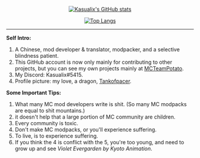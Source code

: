 <p align="center">
  <a href="https://github.com/anuraghazra/github-readme-stats">
    <img src="https://github-readme-stats.vercel.app/api?username=Kasualix&theme=radical" alt="Kasualix's GitHub stats">
  </a>
</p>

<p align="center">
  <a href="https://github.com/anuraghazra/github-readme-stats">
    <img src="https://github-readme-stats.vercel.app/api/top-langs/?username=Kasualix" alt="Top Langs">
  </a>
</p>

____
**Self Intro:**
1. A Chinese, mod developer & translator, modpacker, and a selective blindness patient.
2. This GitHub account is now only mainly for contributing to other projects, but you can see my own projects mainly at [MCTeamPotato](https://github.com/MCTeamPotato).
3. My Discord: Kasualix#5415.
4. Profile picture: my love, a dragon, [Tankofpacer](https://b23.tv/260c025).

**Some Important Tips:**

1. What many MC mod developers write is shit. (So many MC modpacks are equal to shit mountains.)
2. it doesn't help that a large portion of MC community are children.
3. Every community is toxic.
4. Don't make MC modpacks, or you'll experience suffering.
5. To live, is to experience suffering.
6. If you think the 4 is conflict with  the 5, you're too young, and need to grow up and see _Violet Evergarden by Kyoto Animation_.
